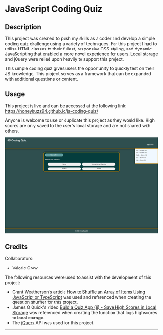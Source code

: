 # JavaScript Coding Quiz

## Description

This project was created to push my skills as a coder and develop a simple coding quiz challenge using a variety of techniques. For this project I had to utilize HTML classes to their fullest, responsive CSS styling, and dynamic JavaScripting that enabled a more novel experience for users. Local storage and jQuery were relied upon heavily to support this project.

This simple coding quiz gives users the opportunity to quickly test on their JS knowledge. This project serves as a framework that can be expanded with additional questions or content.

## Usage

This project is live and can be accessed at the following link: https://honeybuzz94.github.io/js-coding-quiz/

Anyone is welcome to use or duplicate this project as they would like. High scores are only saved to the user's local storage and are not shared with others.

![screenshot of webpage](./assets/images/screenshot.png)

## Credits

Collaborators:

* Valarie Grow

The following resources were used to assist with the development of this project:

* Grant Weatherson's article [How to Shuffle an Array of Items Using JavaScript or TypeScript](https://www.freecodecamp.org/news/how-to-shuffle-an-array-of-items-using-javascript-or-typescript/) was used and referenced when creating the question shuffler for this project.
* James Q Quick's video [Build a Quiz App (8) - Save High Scores in Local Storage](https://www.youtube.com/watch?v=DFhmNLKwwGw) was referenced when creating the function that logs highscores to local storage.
* The [jQuery](https://jquery.com/) API was used for this project.

---